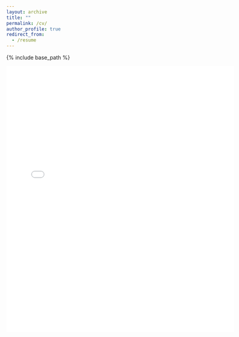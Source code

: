 ```yaml
---
layout: archive
title: ""
permalink: /cv/
author_profile: true
redirect_from:
  - /resume
---
```


{% include base_path %}


<embed src="{{ site.baseurl }}/files/Sandeep_Menon_CV.pdf" width="600" height="700" type='application/pdf'>
<!-- <embed src="{{ site.baseurl }}/files/Sandeep_Menon_Deedy_CV.pdf" width="600" height="700" type='application/pdf'> -->
